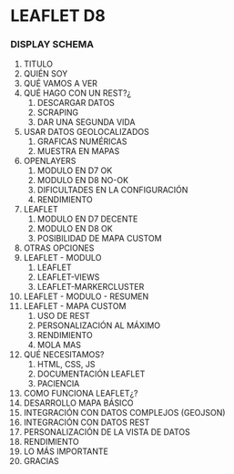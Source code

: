 # LEAFLET D8 #



### DISPLAY SCHEMA ###

1. TITULO
2. QUIÉN SOY
3. QUÉ VAMOS A VER
4. QUÉ HAGO CON UN REST?¿
    1. DESCARGAR DATOS
    2. SCRAPING
    3. DAR UNA SEGUNDA VIDA
5. USAR DATOS GEOLOCALIZADOS
    1. GRAFICAS NUMÉRICAS
    2. MUESTRA EN MAPAS
6. OPENLAYERS
    1. MODULO EN D7 OK
    2. MODULO EN D8 NO-OK
    3. DIFICULTADES EN LA CONFIGURACIÓN
    4. RENDIMIENTO
7. LEAFLET
    1. MODULO EN D7 DECENTE
    2. MODULO EN D8 OK
    3. POSIBILIDAD DE MAPA CUSTOM
8. OTRAS OPCIONES
9. LEAFLET - MODULO
    1. LEAFLET
    2. LEAFLET-VIEWS
    3. LEAFLET-MARKERCLUSTER
10. LEAFLET - MODULO - RESUMEN
11. LEAFLET - MAPA CUSTOM
    1. USO DE REST
    2. PERSONALIZACIÓN AL MÁXIMO
    3. RENDIMIENTO
    4. MOLA MAS
12. QUÉ NECESITAMOS?
    1. HTML, CSS, JS
    2. DOCUMENTACIÓN LEAFLET
    3. PACIENCIA
13. COMO FUNCIONA LEAFLET¿?
14. DESARROLLO MAPA BÁSICO
15. INTEGRACIÓN CON DATOS COMPLEJOS (GEOJSON)
15. INTEGRACIÓN CON DATOS REST
16. PERSONALIZACIÓN DE LA VISTA DE DATOS
17. RENDIMIENTO
18. LO MÁS IMPORTANTE
19. GRACIAS